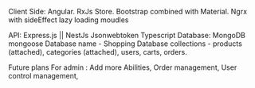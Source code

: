 Client Side:
Angular.
RxJs Store.
Bootstrap combined with Material.
Ngrx with sideEffect 
lazy loading moudles

API:
Express.js || NestJs 
Jsonwebtoken
Typescript
Database:
MongoDB
mongoose
Database name - Shopping
Database collections - products (attached), categories (attached), users, carts,  orders.

Future plans For admin : 
Add more  Abilities,
Order management,
User control management,
